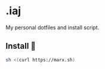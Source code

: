 # .iaj
My personal dotfiles and install script.

## Install 🚀
```bash
sh <(curl https://marx.sh)
```
